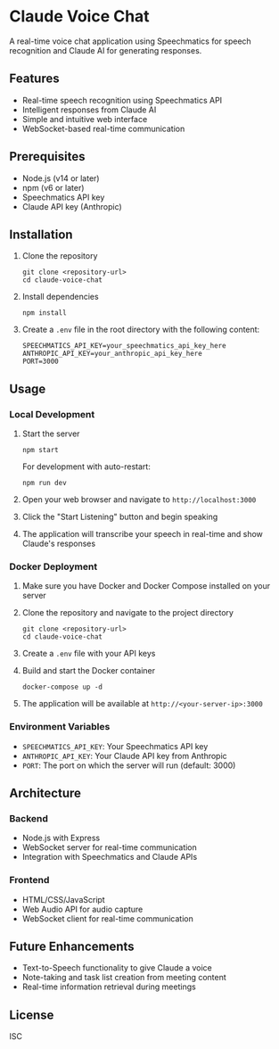 # Claude Voice Chat

A real-time voice chat application using Speechmatics for speech recognition and Claude AI for generating responses.

## Features

- Real-time speech recognition using Speechmatics API
- Intelligent responses from Claude AI
- Simple and intuitive web interface
- WebSocket-based real-time communication

## Prerequisites

- Node.js (v14 or later)
- npm (v6 or later)
- Speechmatics API key
- Claude API key (Anthropic)

## Installation

1. Clone the repository
   ```
   git clone <repository-url>
   cd claude-voice-chat
   ```

2. Install dependencies
   ```
   npm install
   ```

3. Create a `.env` file in the root directory with the following content:
   ```
   SPEECHMATICS_API_KEY=your_speechmatics_api_key_here
   ANTHROPIC_API_KEY=your_anthropic_api_key_here
   PORT=3000
   ```

## Usage

### Local Development

1. Start the server
   ```
   npm start
   ```
   For development with auto-restart:
   ```
   npm run dev
   ```

2. Open your web browser and navigate to `http://localhost:3000`

3. Click the "Start Listening" button and begin speaking

4. The application will transcribe your speech in real-time and show Claude's responses

### Docker Deployment

1. Make sure you have Docker and Docker Compose installed on your server

2. Clone the repository and navigate to the project directory
   ```
   git clone <repository-url>
   cd claude-voice-chat
   ```

3. Create a `.env` file with your API keys

4. Build and start the Docker container
   ```
   docker-compose up -d
   ```

5. The application will be available at `http://<your-server-ip>:3000`

### Environment Variables

- `SPEECHMATICS_API_KEY`: Your Speechmatics API key
- `ANTHROPIC_API_KEY`: Your Claude API key from Anthropic
- `PORT`: The port on which the server will run (default: 3000)

## Architecture

### Backend

- Node.js with Express
- WebSocket server for real-time communication
- Integration with Speechmatics and Claude APIs

### Frontend

- HTML/CSS/JavaScript
- Web Audio API for audio capture
- WebSocket client for real-time communication

## Future Enhancements

- Text-to-Speech functionality to give Claude a voice
- Note-taking and task list creation from meeting content
- Real-time information retrieval during meetings

## License

ISC